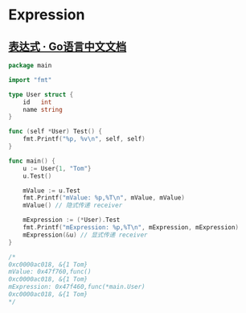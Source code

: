 # Expression

## [表达式 · Go语言中文文档](https://www.topgoer.com/%E6%96%B9%E6%B3%95/%E8%A1%A8%E8%BE%BE%E5%BC%8F.html)



```go
package main

import "fmt"

type User struct {
	id   int
	name string
}

func (self *User) Test() {
	fmt.Printf("%p, %v\n", self, self)
}

func main() {
	u := User{1, "Tom"}
	u.Test()

	mValue := u.Test
	fmt.Printf("mValue: %p,%T\n", mValue, mValue)
	mValue() // 隐式传递 receiver

	mExpression := (*User).Test
	fmt.Printf("mExpression: %p,%T\n", mExpression, mExpression)
	mExpression(&u) // 显式传递 receiver
}

/*
0xc0000ac018, &{1 Tom}
mValue: 0x47f760,func()
0xc0000ac018, &{1 Tom}
mExpression: 0x47f460,func(*main.User)
0xc0000ac018, &{1 Tom}
*/


```

